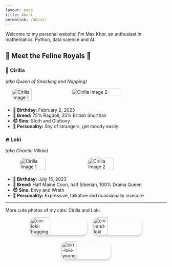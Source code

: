 ```yaml
---
layout: page
title: About
permalink: /about/
---
```


Welcome to my personal website! I'm Max Khor, an enthusiast in mathematics, Python, data science and AI.

## 🐾 Meet the Feline Royals 🐾

### 👑 Cirilla 
*(aka Queen of Snacking and Napping)*


<div style="display: flex; justify-content: center; gap: 10px; margin-bottom: 20px;">
  <img src="{{ site.baseurl }}/assets/images/ciri-staring.jpg" alt="Cirilla Image 1" style="height: auto; width: 35%; border-radius: 15px;">
  <img src="{{ site.baseurl }}/assets/images/ciri-sleeping.jpg" alt="Cirilla Image 2" style="height: auto; width: 55%; border-radius: 15px;">
</div>  

- **🎂 Birthday:** February 2, 2023
- **🧬 Breed:** 75% Ragdoll, 25% British Shorthair
- **😈 Sins:** Sloth and Gluttony
- **💭 Personality:** Shy of strangers, get moody easily


### 🔥 Loki 
*(aka Chaotic Villain)*

<div style="display: flex; justify-content: center; gap: 10px; margin-bottom: 20px;">
  <img src="{{ site.baseurl }}/assets/images/loki-playful.jpg" alt="Cirilla Image 1" style="height: auto; width: 40%; border-radius: 15px;">
  <img src="{{ site.baseurl }}/assets/images/loki-portrait.jpg" alt="Cirilla Image 2" style="height: auto; width: 40%; border-radius: 15px;">
</div>

- **🎂 Birthday:** July 15, 2023
- **🧬 Breed:** Half Maine Coon, half Siberian, 100% Drama Queen
- **😈 Sins:** Envy and Wrath
- **💭 Personality:** Expressive, talkative and ocassionally insecure

---

More cute photos of my cats: Cirilla and Loki.

<div style="display: flex; justify-content: center; align-items: center; gap: 20px; flex-wrap: wrap;">
  <img src="{{ site.baseurl }}/assets/images/ciri-loki-hugging.jpg" alt="ciri-loki-hugging" style="width: 35%; border-radius: 15px; box-shadow: 0 4px 8px rgba(0, 0, 0, 0.2);">
  <img src="{{ site.baseurl }}/assets/images/ciri-and-loki.jpg" alt="ciri-and-loki" style="width: 30%; border-radius: 15px; box-shadow: 0 4px 8px rgba(0, 0, 0, 0.2);">
  <img src="{{ site.baseurl }}/assets/images/ciri-loki-young.jpg" alt="ciri-loki-young" style="width: 30%; border-radius: 15px; box-shadow: 0 4px 8px rgba(0, 0, 0, 0.2);">
</div>

<!-- <div style="text-align: left;">
  <img src="{{ site.baseurl }}/assets/images/ciriloki.jpg" alt="Cirilla and Loki" style="width: 50%; border-radius: 15px; box-shadow: 0 4px 8px rgba(0, 0, 0, 0.2);">
</div> -->

<!-- ![Cirilla and Loki]({{ site.baseurl }}/assets/images/ciriloki.jpg) -->

<!-- This is the base Jekyll theme. You can find out more info about customizing your Jekyll theme, as well as basic Jekyll usage documentation at [jekyllrb.com](https://jekyllrb.com/)

You can find the source code for Minima at GitHub:
[jekyll][jekyll-organization] /
[minima](https://github.com/jekyll/minima)

You can find the source code for Jekyll at GitHub:
[jekyll][jekyll-organization] /
[jekyll](https://github.com/jekyll/jekyll)

[jekyll-organization]: https://github.com/jekyll -->
